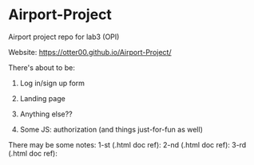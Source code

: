 # Airport-Project

Airport project repo for lab3 (OPI)

Website: https://otter00.github.io/Airport-Project/

There's about to be:

1. Log in/sign up form
2. Landing page

3. Anything else??

4. Some JS: authorization (and things just-for-fun as well)

There may be some notes:
1-st (.html doc ref):
2-nd (.html doc ref):
3-rd (.html doc ref):

